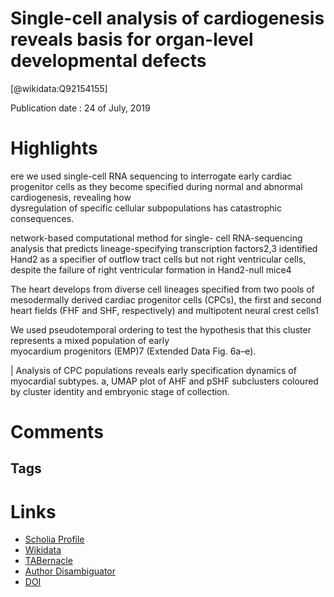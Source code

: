 
Single-cell analysis of cardiogenesis reveals basis for organ-level developmental defects
=========================================================================================
  
  [@wikidata:Q92154155]  
  
Publication date : 24 of July, 2019  

# Highlights

ere we used single-cell RNA sequencing to 
interrogate early cardiac progenitor cells as they become specified 
during  normal  and  abnormal  cardiogenesis,  revealing  how  
dysregulation of specific cellular subpopulations has catastrophic 
consequences. 

 network-based computational method for single-
cell RNA-sequencing analysis that predicts lineage-specifying 
transcription factors2,3 identified Hand2 as a specifier of outflow 
tract cells but not right ventricular cells, despite the failure of right 
ventricular formation in Hand2-null mice4

The heart develops from diverse cell lineages specified from two 
pools of mesodermally derived cardiac progenitor cells (CPCs), the first 
and second heart fields (FHF and SHF, respectively) and multipotent 
neural crest cells1

We used pseudotemporal ordering to test the 
hypothesis that this cluster represents a mixed population of early  
myocardium progenitors (EMP)7 (Extended Data Fig. 6a–e). 

| Analysis of CPC populations reveals early specification 
dynamics of myocardial subtypes. a, UMAP plot of AHF and pSHF 
subclusters coloured by cluster identity and embryonic stage of collection. 
# Comments

## Tags

# Links
  
 * [Scholia Profile](https://scholia.toolforge.org/work/Q92154155)  
 * [Wikidata](https://www.wikidata.org/wiki/Q92154155)  
 * [TABernacle](https://tabernacle.toolforge.org/?#/tab/manual/Q92154155/P921%3BP4510)  
 * [Author Disambiguator](https://author-disambiguator.toolforge.org/work_item_oauth.php?id=Q92154155&batch_id=&match=1&author_list_id=&doit=Get+author+links+for+work)  
 * [DOI](https://doi.org/10.1038/S41586-019-1414-X)  
